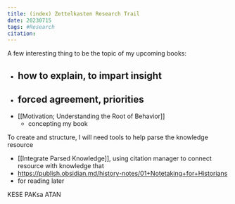 ```yaml
---
title: (index) Zettelkasten Research Trail
date: 20230715
tags: #Research
citation: 
---
```


A few interesting thing to be the topic of my upcoming books:
- how to explain, to impart insight
	- 
- forced agreement, priorities
	- 
- [[Motivation; Understanding the Root of Behavior]]
	- concepting my book 


To create and structure, I will need tools to help parse the knowledge resource
- [[Integrate Parsed Knowledge]], using citation manager to connect resource with knowledge that 
- https://publish.obsidian.md/history-notes/01+Notetaking+for+Historians
- for reading later



KESE
PAKsa
ATAN